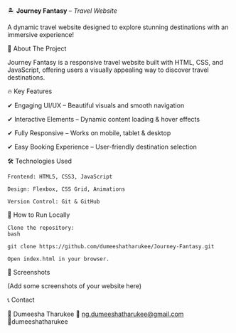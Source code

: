  🏝️ **Journey Fantasy** – *Travel Website*


A dynamic travel website designed to explore stunning destinations with an immersive experience!

🌟 About The Project

Journey Fantasy is a responsive travel website built with HTML, CSS, and JavaScript, offering users a visually appealing way to discover travel destinations.

🔥 Key Features

✔ Engaging UI/UX – Beautiful visuals and smooth navigation

✔ Interactive Elements – Dynamic content loading & hover effects

✔ Fully Responsive – Works on mobile, tablet & desktop

✔ Easy Booking Experience – User-friendly destination selection

🛠 Technologies Used

    Frontend: HTML5, CSS3, JavaScript

    Design: Flexbox, CSS Grid, Animations

    Version Control: Git & GitHub

🚀 How to Run Locally

    Clone the repository:
    bash

    git clone https://github.com/dumeeshatharukee/Journey-Fantasy.git

    Open index.html in your browser.

📸 Screenshots

(Add some screenshots of your website here)


📞 Contact

👤 Dumeesha Tharukee
📧 ng.dumeeshatharukee@gmail.com
🔗dumeeshatharukee
